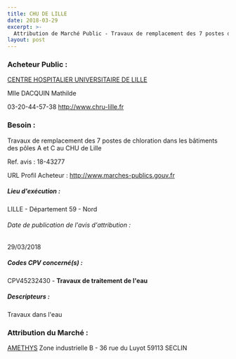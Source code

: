 ```yaml
---
title: CHU DE LILLE
date: 2018-03-29
excerpt: >-
  Attribution de Marché Public - Travaux de remplacement des 7 postes de chloration dans les bâtiments des pôles A et C au CHU de Lille
layout: post
---
```


### Acheteur Public : 
<a href="/acheteur-138/siren-265906719"> CENTRE HOSPITALIER UNIVERSITAIRE DE LILLE</a><br/>

Mlle DACQUIN Mathilde



03-20-44-57-38
http://www.chru-lille.fr
### Besoin :

Travaux de remplacement des 7 postes de chloration dans les bâtiments des pôles A et C au CHU de Lille

Ref. avis : 18-43277

URL Profil Acheteur : http://www.marches-publics.gouv.fr

##### Lieu d'exécution :

LILLE - Département 59 - Nord

###### Date de publication de l'avis d'attribution : 
29/03/2018

##### Codes CPV concerné(s) :
CPV45232430 - **Travaux de traitement de l'eau** <br/>

##### Descripteurs :
Travaux dans l'eau <br/>

### Attribution du Marché :
<a href="/entreprise-577/siren-808581854"> AMETHYS</a>    Zone industrielle B - 36 rue du Luyot 59113 SECLIN <br/>
